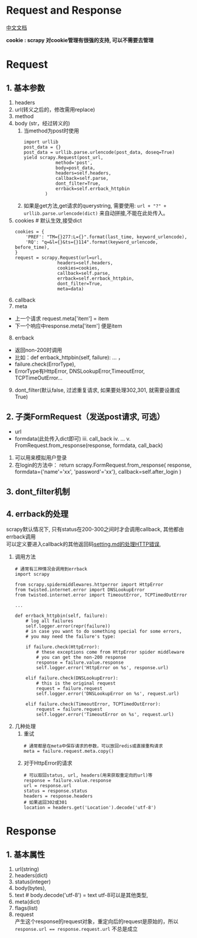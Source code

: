 # Request and Response
[中文文档](https://scrapy-chs.readthedocs.io/zh_CN/latest/topics/request-response.html)

**cookie : scrapy 对cookie管理有很强的支持, 可以不需要去管理**


# Request

## 1. 基本参数
1. headers
2. url(转义之后的，修改需用replace)
3. method
4. body (str，经过转义的)
	1. 当method为post时使用
        ```
        import urllib
        post_data = {}
        post_data = urllib.parse.urlencode(post_data, doseq=True)
        yield scrapy.Request(post_url,
                    method='post',
                    body=post_data,
                    headers=self.headers,
                    callback=self.parse,
                    dont_filter=True,
                    errback=self.errback_httpbin
                )
        ```
	2. 如果是get方法,get请求的querystring, 需要使用: ``` url + "?" + urllib.parse.urlencode(dict) ``` 来自动拼接,不能在此处传入。
5. cookies	# 默认生效,接受dict 
    ```
    cookies = {
        'PREF': "TM={}277:L={}".format(last_time, keyword_urlencode),
        'RQ': "q=&l={}&ts={}114".format(keyword_urlencode, before_time),
    }
    request = scrapy.Request(url=url, 
                    headers=self.headers,
                    cookies=cookies,
                    callback=self.parse, 
                    errback=self.errback_httpbin,
                    dont_filter=True,
                    meta=data)
    ```
6. callback
7. meta 
 + 上一个请求 request.meta['item'] = item
 + 下一个响应中response.meta['item'] 便是item
8. errback
 + 返回non-200时调用
 + 比如：def errback_httpbin(self, failure): … ，
 + failure.check(ErrorType),    
 + ErrorType有HttpError, DNSLookupError,TimeoutError, TCPTimeOutError…

9. dont_filter(默认false, 过滤重复请求, 如果要处理302,301, 就需要设置成True)

## 2. 子类FormRequest（发送post请求, 可选）
- url
- formdata(此处传入dict即可)
iii. call_back
iv. …
v. FromRequest.from_response(response, formdata, call_back)
1) 可以用来模拟用户登录
2) 在login的方法中： return scrapy.FormRequest.from_response(
	response,
	formdata={'name'='xx', 'password'='xx'},
	callback=self.after_login
	)

## 3. dont_filter机制


## 4. errback的处理
scrapy默认情况下, 只有status在200-300之间时才会调用callback, 其他都由errback调用  
可以定义要进入callback的其他返回码[setting.md的处理HTTP错误](scrapy-setting.md), 
1. 调用方法
    ```
    # 通常有三种情况会调用到errback
    import scrapy

    from scrapy.spidermiddlewares.httperror import HttpError
    from twisted.internet.error import DNSLookupError
    from twisted.internet.error import TimeoutError, TCPTimedOutError

    ...

    def errback_httpbin(self, failure):
        # log all failures
        self.logger.error(repr(failure))
        # in case you want to do something special for some errors,
        # you may need the failure's type:

        if failure.check(HttpError):
            # these exceptions come from HttpError spider middleware
            # you can get the non-200 response
            response = failure.value.response
            self.logger.error('HttpError on %s', response.url)

        elif failure.check(DNSLookupError):
            # this is the original request
            request = failure.request
            self.logger.error('DNSLookupError on %s', request.url)

        elif failure.check(TimeoutError, TCPTimedOutError):
            request = failure.request
            self.logger.error('TimeoutError on %s', request.url)
    ```
2. 几种处理
   1. 重试
        ```
        # 通常都是在meta中保存请求的参数，可以放回redis或直接重构请求
        meta = failure.request.meta.copy()
        ```
   2. 对于HttpError的请求
        ```
        # 可以取回status, url, headers(用来获取重定向的url)等
        response = failure.value.response
        url = response.url
        status = response.status
        headers = response.headers
        # 如果返回302或301
        location = headers.get('Location').decode('utf-8')
        ```

# Response

## 1. 基本属性
1. url(string)
2. headers(dict)
3. status(integer)
4. body(bytes), 
5. text   # body.decode('utf-8') = text  utf-8可以是其他类型, <meta charset="UTF-8">
6. meta(dict)
7. flags(list)
8. request  
  产生这个response的request对象，重定向后的request是原始的，所以`response.url == response.request.url` 不总是成立
